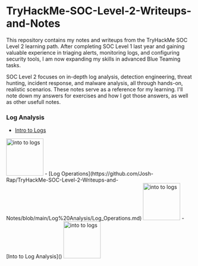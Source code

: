 # TryHackMe-SOC-Level-2-Writeups-and-Notes
This repository contains my notes and writeups from the TryHackMe SOC Level 2 learning path. After completing SOC Level 1 last year and gaining valuable experience in triaging alerts, monitoring logs, and configuring security tools, I am now expanding my skills in advanced Blue Teaming tasks.

SOC Level 2 focuses on in-depth log analysis, detection engineering, threat hunting, incident response, and malware analysis, all through hands-on, realistic scenarios. These notes serve as a reference for my learning. I'll note down my answers for exercises and how I got those answers, as well as other usefull notes. 

### Log Analysis
- [Intro to Logs](https://github.com/Josh-Rap/TryHackMe-SOC-Level-2-Writeups-and-Notes/blob/main/Log%20Analysis/Intro_to_Logs.md)
<img src="https://tryhackme-images.s3.amazonaws.com/room-icons/19b19a4e55a402acb3161cd43f520381.png" alt="into to logs" width="100"/>
- [Log Operations](https://github.com/Josh-Rap/TryHackMe-SOC-Level-2-Writeups-and-Notes/blob/main/Log%20Analysis/Log_Operations.md)
<img src="https://tryhackme-images.s3.amazonaws.com/room-icons/8e844d45ba39c31fd95802a149d9c070.svg" alt="into to logs" width="100"/>
- [Into to Log Analysis]()
<img src="https://tryhackme-images.s3.amazonaws.com/room-icons/2e995cb333fb7c9fabeafe718927704e.svg" alt="into to logs" width="100"/>
